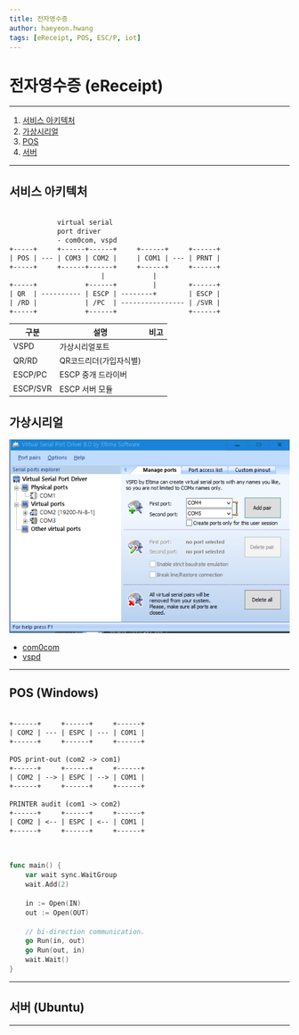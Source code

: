 ```yaml
---
title: 전자영수증 
author: haeyeon.hwang
tags: [eReceipt, POS, ESC/P, iot]
---
```


# 전자영수증 (eReceipt)
---

1. [서비스 아키텍처](#서비스-아키텍처) 
2. [가상시리얼](#가상시리얼) 
3. [POS](#pos-windows) 
4. [서버](#서버-ubuntu) 

---

## 서비스 아키텍처

~~~console

            virtual serial
            port driver
            - com0com, vspd
+-----+     +------+------+     +------+     +------+
| POS | --- | COM3 | COM2 |     | COM1 | --- | PRNT |
+-----+     +------+------+     +------+     +------+
                       |            |
+-----+            +------+         |        +------+
| QR  | ---------- | ESCP | --------+        | ESCP |
| /RD |            | /PC  | ---------------- | /SVR |
+-----+            +------+                  +------+

~~~

구분|설명|비고
--|--|--
VSPD|가상시리얼포트|
QR/RD|QR코드리더(가입자식별)|
ESCP/PC|ESCP 중개 드라이버|
ESCP/SVR|ESCP 서버 모듈|


## 가상시리얼


![](images/vspd.png)

- [com0com](http://com0com.sourceforge.net/)
- [vspd](https://www.eltima.com/vspd-post-download.html)

---

## POS (Windows)

~~~console
             
+------+     +------+     +------+
| COM2 | --- | ESPC | --- | COM1 |
+------+     +------+     +------+ 

POS print-out (com2 -> com1)
+------+     +------+     +------+
| COM2 | --> | ESPC | --> | COM1 |
+------+     +------+     +------+ 

PRINTER audit (com1 -> com2)
+------+     +------+     +------+
| COM2 | <-- | ESPC | <-- | COM1 |
+------+     +------+     +------+ 


~~~

~~~go

func main() {
	var wait sync.WaitGroup
	wait.Add(2)

	in := Open(IN)
	out := Open(OUT)

	// bi-direction communication.
	go Run(in, out)
	go Run(out, in)
	wait.Wait()
}

~~~

---

## 서버 (Ubuntu)

---